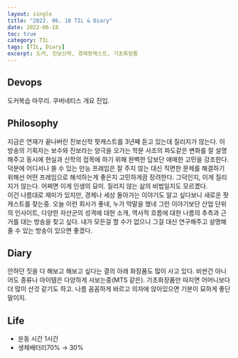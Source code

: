 ```yaml
---
layout: single
title: "2022. 06. 18 TIL & Diary"
date: 2022-06-18
toc: true
category: TIL
tags: [TIL, Diary]
excerpt: 도커, 진보신학, 경제팟캐스트, 기초화장품
---
```

## Devops  
도커복습 마무리. 쿠버네티스 개요 진입.

## Philosophy  
지금은 연재가 끝나버린 진보신학 팟캐스트를 3년째 듣고 있는데 질리지가 않는다. 이 방송의 기획자는 보수와 진보라는 양극을 오가는 학문 사조의 파도같은 변화를 잘 설명해주고 동시에 현실과 신학의 접목에 하기 위해 완벽한 답보단 애매한 고민을 강조한다. 덕분에 어디서나 쓸 수 있는 만능 프레임은 잘 주지 않는 대신 직면한 문제를 해결하기 위해선 어떤 프레임으로 해석하는게 좋은지 고민하게끔 장려한다. 그덕인지, 이게 질리지가 않는다. 어쩌면 이게 인생의 묘미. 질리지 않는 삶의 비법일지도 모르곘다.  
이건 나름대로 재미가 있지만, 경제나 세상 돌아가는 이야기도 알고 싶다보니 새로운 팟캐스트를 찾는중. 오늘 이런 회사가 좋네, 누가 막말을 했네 그런 이야기보단 산업 단위의 인사이트, 다양한 자산군의 성격에 대한 소개, 역사적 흐름에 대한 나름의 추측과 근거를 대는 방송을 찾고 싶다. 내가 모든걸 할 수가 없으니 그걸 대신 연구해주고 설명해줄 수 있는 방송이 있으면 좋겠다.  
## Diary  
안하던 짓을 다 해보고 해보고 싶다는 결의 아래 화장품도 많이 사고 있다. 비싼건 아니어도 종류나 아이템은 다양하게 사보는중(MTS 같은). 기초화장품만 따지면 어머니보다 더 많이 산것 같기도 하고. 나름 꼼꼼하게 바르고 의자에 앉아있으면 기분이 묘하게 좋단말이지.  
## Life  
- 운동 시간 1시간
- 생체배터리70% → 30%
  